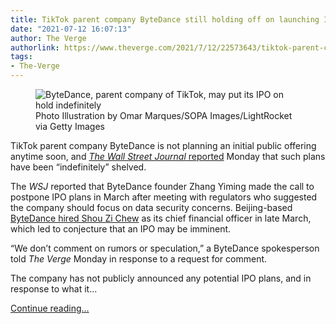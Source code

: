 ```yaml
---
title: TikTok parent company ByteDance still holding off on launching IPO
date: "2021-07-12 16:07:13"
author: The Verge
authorlink: https://www.theverge.com/2021/7/12/22573643/tiktok-parent-company-bytedance-china-security-app-trump-biden
tags:
- The-Verge
---
```

<figure>
      <img alt="ByteDance, parent company of TikTok, may put its IPO on hold indefinitely" src="https://cdn.vox-cdn.com/thumbor/1tUHBVs0gktvxmloWRC6Mcq6nmU=/0x1:5000x3334/1310x873/cdn.vox-cdn.com/uploads/chorus_image/image/69571103/1232551963.0.jpg" />
        <figcaption>Photo Illustration by Omar Marques/SOPA Images/LightRocket via Getty Images</figcaption>
    </figure>

  <p id="E7RqSX">TikTok parent company ByteDance is not planning an initial public offering anytime soon, and <a href="https://www.wsj.com/articles/bytedance-shelvedipo-intentions-after-chinese-regulators-warned-about-data-security-11626078000"><em>The Wall Street Journal</em> reported</a> Monday that such plans have been “indefinitely” shelved. </p>
<p id="p8gCLn">The <em>WSJ </em>reported that ByteDance founder Zhang Yiming made the call to postpone IPO plans in March after meeting with regulators who suggested the company should focus on data security concerns. Beijing-based <a href="https://www.bloomberg.com/news/articles/2021-03-24/bytedance-hires-xiaomi-executive-as-cfo-while-it-weighs-ipo">ByteDance hired Shou Zi Chew</a> as its chief financial officer in late March, which led to conjecture that an IPO may be imminent. </p>
<p id="N8CIjD">“We don’t comment on rumors or speculation,” a ByteDance spokesperson told <em>The Verge</em> Monday in response to a request for comment. </p>
<p id="oTv3lp">The company has not publicly announced any potential IPO plans, and in response to what it...</p>
  <p>
    <a href="https://www.theverge.com/2021/7/12/22573643/tiktok-parent-company-bytedance-china-security-app-trump-biden">Continue reading&hellip;</a>
  </p>
